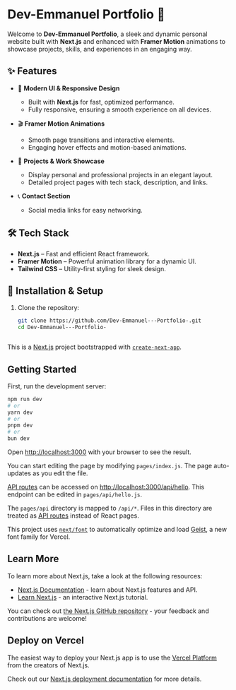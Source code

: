 # Dev-Emmanuel Portfolio 🚀

Welcome to **Dev-Emmanuel Portfolio**, a sleek and dynamic personal website built with **Next.js** and enhanced with **Framer Motion** animations to showcase projects, skills, and experiences in an engaging way.

## ✨ Features

- 🎨 **Modern UI & Responsive Design**  
  - Built with **Next.js** for fast, optimized performance.
  - Fully responsive, ensuring a smooth experience on all devices.

- 🎬 **Framer Motion Animations**  
  - Smooth page transitions and interactive elements.
  - Engaging hover effects and motion-based animations.

- 📂 **Projects & Work Showcase**  
  - Display personal and professional projects in an elegant layout.
  - Detailed project pages with tech stack, description, and links.

- 📞 **Contact Section**  
  - Social media links for easy networking.

## 🛠 Tech Stack

- **Next.js** – Fast and efficient React framework.
- **Framer Motion** – Powerful animation library for a dynamic UI.
- **Tailwind CSS** – Utility-first styling for sleek design.


## 🚀 Installation & Setup

1. Clone the repository:
   ```sh
   git clone https://github.com/Dev-Emmanuel---Portfolio-.git
   cd Dev-Emmanuel---Portfolio-



This is a [Next.js](https://nextjs.org) project bootstrapped with [`create-next-app`](https://nextjs.org/docs/pages/api-reference/create-next-app).

## Getting Started

First, run the development server:

```bash
npm run dev
# or
yarn dev
# or
pnpm dev
# or
bun dev
```

Open [http://localhost:3000](http://localhost:3000) with your browser to see the result.

You can start editing the page by modifying `pages/index.js`. The page auto-updates as you edit the file.

[API routes](https://nextjs.org/docs/pages/building-your-application/routing/api-routes) can be accessed on [http://localhost:3000/api/hello](http://localhost:3000/api/hello). This endpoint can be edited in `pages/api/hello.js`.

The `pages/api` directory is mapped to `/api/*`. Files in this directory are treated as [API routes](https://nextjs.org/docs/pages/building-your-application/routing/api-routes) instead of React pages.

This project uses [`next/font`](https://nextjs.org/docs/pages/building-your-application/optimizing/fonts) to automatically optimize and load [Geist](https://vercel.com/font), a new font family for Vercel.

## Learn More

To learn more about Next.js, take a look at the following resources:

- [Next.js Documentation](https://nextjs.org/docs) - learn about Next.js features and API.
- [Learn Next.js](https://nextjs.org/learn-pages-router) - an interactive Next.js tutorial.

You can check out [the Next.js GitHub repository](https://github.com/vercel/next.js) - your feedback and contributions are welcome!

## Deploy on Vercel

The easiest way to deploy your Next.js app is to use the [Vercel Platform](https://vercel.com/new?utm_medium=default-template&filter=next.js&utm_source=create-next-app&utm_campaign=create-next-app-readme) from the creators of Next.js.

Check out our [Next.js deployment documentation](https://nextjs.org/docs/pages/building-your-application/deploying) for more details.
